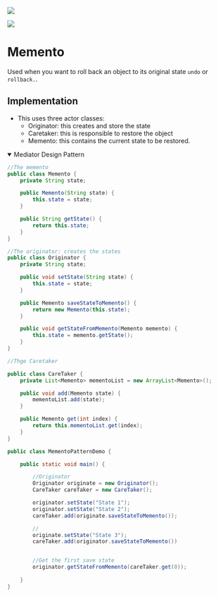 ![](https://sourcemaking.com/files/v2/content/patterns/Memento_example.png?id=91a87e6d9ccde8241829)


![](https://www.tutorialspoint.com/design_pattern/images/memento_pattern_uml_diagram.jpg)



# Memento

Used when you want to roll back an object to its original state `undo` or `rollback.`.

## Implementation
- This uses three actor classes:
  - Originator: this creates and store the state
  - Caretaker: this is responsible to restore the object
  - Memento: this contains the current state to be restored.




<details open>
<summary>Mediator Design Pattern</summary>

```java
//The memento
public class Memento {
    private String state;

    public Memento(String state) {
        this.state = state;
    }

    public String getState() {
        return this.state;
    }
}


````
```java
//The originator: creates the states 
public class Originator {
    private String state;

    public void setState(String state) {
        this.state = state;
    }

    public Memento saveStateToMemento() {
        return new Memento(this.state);
    }

    public void getStateFromMemento(Memento memento) {
        this.state = memento.getState();
    }
}


````
```java
//Thge Caretaker

public class CareTaker {
    private List<Memento> mementoList = new ArrayList<Memento>();

    public void add(Memento state) {
        mementoList.add(state);
    }

    public Memento get(int index) {
        return this.mementoList.get(index);
    }
}


````

```java
public class MementoPatternDemo {

    public static void main() {

        //Originator 
        Originator originate = new Originator();
        CareTaker careTaker = new CareTaker();

        originator.setState("State 1");
        originator.setState("State 2");
        careTaker.add(originate.saveStateToMemento());

        //
        originate.setState("State 3");
        careTaker.add(originator.saveStateToMemento())


        //Get the first save state
        originator.getStateFromMemento(careTaker.get(0));
                
    }
}

```


</details>